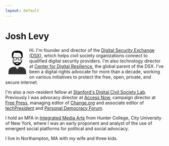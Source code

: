 ```yaml
---
layout: default
---
```


<div class="home">

  <h1 class="page-heading">Josh Levy</h1>

  <img src="/pics/portrait-josh.png" alt-="Levy portrait" height="75" align="left" hspace="10" vspace="10">

<p>Hi. I'm founder and director of the <a href="https://www.digitalsecurityexchange.org/">Digital Security Exchange (DSX)</a>, which helps civil society organizations connect to qualified digital security providers. I'm also technology director at <a href="https://digiresilience.org/">Center for Digital Resilience</a>, the global parent of the DSX. I've been a digital rights advocate for more than a decade, working on various initiatives to protect the free, open, private, and secure internet.

<p>I'm also a non-resident fellow at <a href="https://pacscenter.stanford.edu/digital-civil-society/">Stanford's Digital Civil Society Lab</a>. Previously I was advocacy director at <a href="http://accessnow.org/">Access Now</a>, campaign director at <a href="http://www.freepress.net">Free Press</a>, managing editor of <a href="http://www.change.org">Change.org</a> and associate editor of <a href="http://www.techpresident.com">techPresident</a> and <a href="http://www.personaldemocracy.com">Personal Democracy Forum</a>.

  <p>I hold an MFA in <a href="http://ima-mfa.hunter.cuny.edu/">Integrated Media Arts</a> from Hunter College, City University of New York, where I was an early proponent and analyst of the use of emergent social platforms for political and social advocacy.

  <p>I live in Northampton, MA with my wife and three kids.


  <!-- <ul class="post-list">
    {% for post in site.posts %}
      <li>
        {% assign date_format = site.minima.date_format | default: "%b %-d, %Y" %}
        <span class="post-meta">{{ post.date | date: date_format }}</span>

        <h2>
          <a class="post-link" href="{{ post.url | relative_url }}">{{ post.title | escape }}</a>
        </h2>
      </li>
    {% endfor %}
  </ul> -->

</div>
